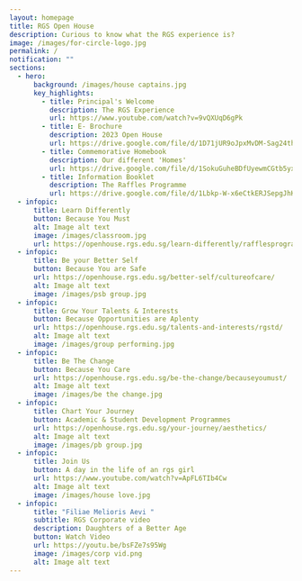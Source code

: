 ```yaml
---
layout: homepage
title: RGS Open House
description: Curious to know what the RGS experience is?
image: /images/for-circle-logo.jpg
permalink: /
notification: ""
sections:
  - hero:
      background: /images/house captains.jpg
      key_highlights:
        - title: Principal's Welcome
          description: The RGS Experience
          url: https://www.youtube.com/watch?v=9vQXUqD6gPk
        - title: E- Brochure
          description: 2023 Open House
          url: https://drive.google.com/file/d/1D71jUR9oJpxMvDM-Sag24thoFP0SWvVY/view?usp=sharing
        - title: Commemorative Homebook
          description: Our different 'Homes'
          url: https://drive.google.com/file/d/1SokuGuheBDfUyewmCGtb5yx2rrD_G2Bu/view?usp=sharing
        - title: Information Booklet
          description: The Raffles Programme
          url: https://drive.google.com/file/d/1Lbkp-W-x6eCtkERJSepgJhKY8heu7oa4/view?usp=sharing
  - infopic:
      title: Learn Differently
      button: Because You Must
      alt: Image alt text
      image: /images/classroom.jpg
      url: https://openhouse.rgs.edu.sg/learn-differently/rafflesprogramme/
  - infopic:
      title: Be your Better Self
      button: Because You are Safe
      url: https://openhouse.rgs.edu.sg/better-self/cultureofcare/
      alt: Image alt text
      image: /images/psb group.jpg
  - infopic:
      title: Grow Your Talents & Interests
      button: Because Opportunities are Aplenty
      url: https://openhouse.rgs.edu.sg/talents-and-interests/rgstd/
      alt: Image alt text
      image: /images/group performing.jpg
  - infopic:
      title: Be The Change
      button: Because You Care
      url: https://openhouse.rgs.edu.sg/be-the-change/becauseyoumust/
      alt: Image alt text
      image: /images/be the change.jpg
  - infopic:
      title: Chart Your Journey
      button: Academic & Student Development Programmes
      url: https://openhouse.rgs.edu.sg/your-journey/aesthetics/
      alt: Image alt text
      image: /images/pb group.jpg
  - infopic:
      title: Join Us
      button: A day in the life of an rgs girl
      url: https://www.youtube.com/watch?v=ApFL6TIb4Cw
      alt: Image alt text
      image: /images/house love.jpg
  - infopic:
      title: "Filiae Melioris Aevi "
      subtitle: RGS Corporate video
      description: Daughters of a Better Age
      button: Watch Video
      url: https://youtu.be/bsFZe7s95Wg
      image: /images/corp vid.png
      alt: Image alt text
---
```

